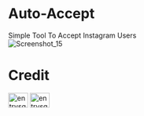 # Auto-Accept
Simple Tool To Accept Instagram Users<br>
![Screenshot_15](https://user-images.githubusercontent.com/88463490/148970740-e6d7497f-7967-443f-bfd2-6959ec61435f.png)

# Credit

<a href="https://instagram.com/entrysquad" target="blank"><img align="center" src="https://raw.githubusercontent.com/rahuldkjain/github-profile-readme-generator/master/src/images/icons/Social/instagram.svg" alt="entrysquad" height="30" width="40" /></a>
<a href="https://t.me/overexcited" target="blank"><img align="center" src="https://upload.wikimedia.org/wikipedia/commons/8/82/Telegram_logo.svg" alt="entrysquad" height="30" width="40" /></a>

